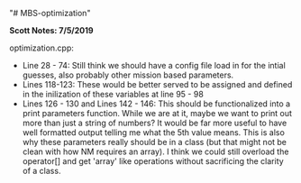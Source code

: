 "# MBS-optimization" 

**Scott Notes: 7/5/2019**

optimization.cpp:
* Line 28 - 74: Still think we should have a config file load in for the intial guesses, also probably other mission based parameters.
* Lines 118-123: These would be better served to be assigned and defined in the inilization of these variables at line 95 - 98
* Lines 126 - 130 and Lines 142 - 146: This should be functionalized into a print parameters function. While we are at it, maybe we want to print out more than just a string of numbers? It would be far more useful to have well formatted output telling me what the 5th value means. This is also why these parameters really should be in a class (but that might not be clean with how NM requires an array). I think we could still overload the operator[] and get 'array' like operations without sacrificing the clarity of a class.










